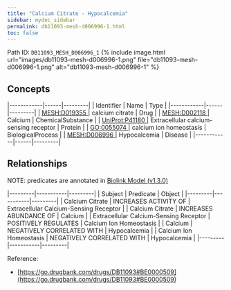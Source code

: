 ```yaml
---
title: "Calcium Citrate - Hypocalcemia"
sidebar: mydoc_sidebar
permalink: db11093-mesh-d006996-1.html
toc: false 
---
```



Path ID: `DB11093_MESH_D006996_1`
{% include image.html url="images/db11093-mesh-d006996-1.png" file="db11093-mesh-d006996-1.png" alt="db11093-mesh-d006996-1" %}

## Concepts

|------------|------|---------|
| Identifier | Name | Type    |
|------------|------|---------|
| <a href="https://identifiers.org/MESH:D019355">MESH:D019355 </a> | calcium citrate | Drug |
| <a href="https://identifiers.org/MESH:D002118">MESH:D002118 </a> | Calcium | ChemicalSubstance |
| <a href="https://identifiers.org/UniProt:P41180">UniProt:P41180 </a> | Extracellular calcium-sensing receptor | Protein |
| <a href="https://identifiers.org/GO:0055074">GO:0055074 </a> | calcium ion homeostasis | BiologicalProcess |
| <a href="https://identifiers.org/MESH:D006996">MESH:D006996 </a> | Hypocalcemia | Disease |
|------------|------|---------|

## Relationships


NOTE: predicates are annotated in <a href="https://github.com/biolink/biolink-model/releases/tag/v1.3.0">Biolink Model (v1.3.0)</a>

|---------|-----------|---------|
| Subject | Predicate | Object  |
|---------|-----------|---------|
| Calcium Citrate | INCREASES ACTIVITY OF | Extracellular Calcium-Sensing Receptor |
| Calcium Citrate | INCREASES ABUNDANCE OF | Calcium |
| Extracellular Calcium-Sensing Receptor | POSITIVELY REGULATES | Calcium Ion Homeostasis |
| Calcium | NEGATIVELY CORRELATED WITH | Hypocalcemia |
| Calcium Ion Homeostasis | NEGATIVELY CORRELATED WITH | Hypocalcemia |
|---------|-----------|---------|

Reference: 
  - [https://go.drugbank.com/drugs/DB11093#BE0000509](https://go.drugbank.com/drugs/DB11093#BE0000509)
